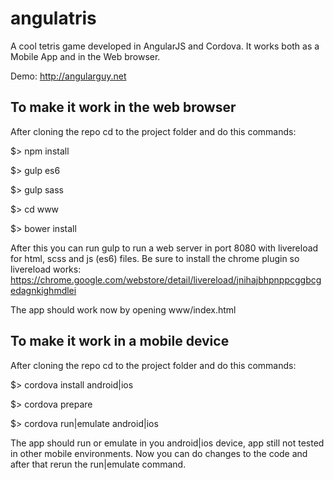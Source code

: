 # angulatris
A cool tetris game developed in AngularJS and Cordova. It works both as a Mobile App and in the Web browser.

Demo: http://angularguy.net


## To make it work in the web browser
After cloning the repo cd to the project folder and do this commands:

$> npm install

$> gulp es6

$> gulp sass

$> cd www

$> bower install


After this you can run gulp to run a web server in port 8080 with livereload for html, scss and js (es6) files.
Be sure to install the chrome plugin so livereload works: https://chrome.google.com/webstore/detail/livereload/jnihajbhpnppcggbcgedagnkighmdlei

The app should work now by opening www/index.html



## To make it work in a mobile device
After cloning the repo cd to the project folder and do this commands:

$> cordova install android|ios

$> cordova prepare

$> cordova run|emulate android|ios


The app should run or emulate in you android|ios device, app still not tested in other mobile environments.
Now you can do changes to the code and after that rerun the run|emulate command.
